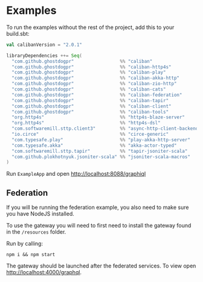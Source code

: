 # Examples

To run the examples without the rest of the project, add this to your build.sbt:

```scala
val calibanVersion = "2.0.1"

libraryDependencies ++= Seq(
  "com.github.ghostdogpr"                 %% "caliban"                       % calibanVersion,
  "com.github.ghostdogpr"                 %% "caliban-http4s"                % calibanVersion,
  "com.github.ghostdogpr"                 %% "caliban-play"                  % calibanVersion,
  "com.github.ghostdogpr"                 %% "caliban-akka-http"             % calibanVersion,
  "com.github.ghostdogpr"                 %% "caliban-zio-http"              % calibanVersion,
  "com.github.ghostdogpr"                 %% "caliban-cats"                  % calibanVersion,
  "com.github.ghostdogpr"                 %% "caliban-federation"            % calibanVersion,
  "com.github.ghostdogpr"                 %% "caliban-tapir"                 % calibanVersion,
  "com.github.ghostdogpr"                 %% "caliban-client"                % calibanVersion,
  "com.github.ghostdogpr"                 %% "caliban-tools"                 % calibanVersion,
  "org.http4s"                            %% "http4s-blaze-server"           % "0.23.11",
  "org.http4s"                            %% "http4s-dsl"                    % "0.23.11",
  "com.softwaremill.sttp.client3"         %% "async-http-client-backend-zio" % "3.3.18",
  "io.circe"                              %% "circe-generic"                 % "0.14.1",
  "com.typesafe.play"                     %% "play-akka-http-server"         % "2.8.14",
  "com.typesafe.akka"                     %% "akka-actor-typed"              % "2.6.18",
  "com.softwaremill.sttp.tapir"           %% "tapir-jsoniter-scala"          % "1.2.2",
  "com.github.plokhotnyuk.jsoniter-scala" %% "jsoniter-scala-macros"         % "2.18.1" % Provided
)
```

Run `ExampleApp` and open [http://localhost:8088/graphiql](http://localhost:8088/graphiql)

## Federation

If you will be running the federation example, you also need to make sure you have NodeJS installed.

To use the gateway you will need to first need to install the gateway found in the `/resources` folder.

Run by calling:

```
npm i && npm start
```

The gateway should be launched after the federated services. To view open [http://localhost:4000/graphql](http://localhost:4000/graphql).


